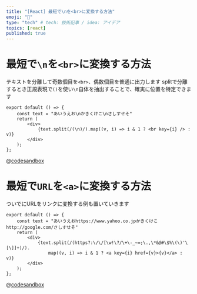 ```yaml
---
title: "[React] 最短で\nを<br>に変換する方法"
emoji: "📌"
type: "tech" # tech: 技術記事 / idea: アイデア
topics: [react]
published: true
---
```


# 最短で`\n`を`<br>`に変換する方法

テキストを分離して奇数個目を`<br>`、偶数個目を普通に出力します
splitで分離するとき正規表現で`()`を使い`\n`自体を抽出することで、確実に位置を特定できます

```tsx
export default () => {
    const text = "あいうえお\nかきくけこ\nさしすせそ"
    return (
        <div>
            {text.split(/(\n)/).map((v, i) => i & 1 ? <br key={i} /> : v)}
        </div>
    );
};
```

@[codesandbox](https://codesandbox.io/embed/react-convert-return-8821o?autoresize=1&fontsize=14&theme=dark)


# 最短で`URL`を`<a>`に変換する方法

ついでにURLをリンクに変換する例も置いていきます

```tsx
export default () => {
    const text = "あいうえおhttps://www.yahoo.co.jpかきくけこhttp://google.com/さしすせそ"
    return (
        <div>
            {text.split(/(https?:\/\/[\w!\?/\+\-_~=;\.,\*&@#\$%\(\)'\[\]]+)/).
                map((v, i) => i & 1 ? <a key={i} href={v}>{v}</a> : v)}
        </div>
    );
};
```

@[codesandbox](https://codesandbox.io/embed/react-convert-link-e718n?autoresize=1&fontsize=14&theme=dark)
